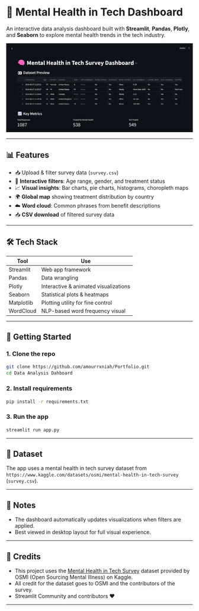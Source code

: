 # 🧠 Mental Health in Tech Dashboard

An interactive data analysis dashboard built with **Streamlit**, **Pandas**, **Plotly**, and **Seaborn** to explore mental health trends in the tech industry.

![Preview image](preview.png)

---

## 📊 Features

- 📥 Upload & filter survey data (`survey.csv`)
- 🎯 **Interactive filters**: Age range, gender, and treatment status
- 📈 **Visual insights**: Bar charts, pie charts, histograms, choropleth maps
- 🌍 **Global map** showing treatment distribution by country
- ☁️ **Word cloud**: Common phrases from benefit descriptions
- 📥 **CSV download** of filtered survey data

---

## 🛠️ Tech Stack

| Tool         | Use                                |
|--------------|-------------------------------------|
| Streamlit    | Web app framework                   |
| Pandas       | Data wrangling                      |
| Plotly       | Interactive & animated visualizations |
| Seaborn      | Statistical plots & heatmaps        |
| Matplotlib   | Plotting utility for fine control   |
| WordCloud    | NLP-based word frequency visual     |

---

## 🚀 Getting Started

### 1. Clone the repo

```bash
git clone https://github.com/amourrxniah/Portfolio.git
cd Data Analysis Dahboard
```

### 2. Install requirements

```bash
pip install -r requirements.txt
```

### 3. Run the app

```bash
streamlit run app.py
```

---

## 📁 Dataset

The app uses a mental health in tech survey dataset from `https://www.kaggle.com/datasets/osmi/mental-health-in-tech-survey` (`survey.csv`). 

---

## 📌 Notes

- The dashboard automatically updates visualizations when filters are applied.
- Best viewed in desktop layout for full visual experience.

---

## 🙌 Credits

- This project uses the [Mental Health in Tech Survey](https://www.kaggle.com/datasets/osmi/mental-health-in-tech-survey) dataset provided by OSMI (Open Sourcing Mental Illness) on Kaggle.  
- All credit for the dataset goes to OSMI and the contributors of the survey.
- Streamlit Community and contributors ❤️

---
